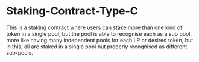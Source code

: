 # Staking-Contract-Type-C

This is a staking contract where users can stake more than one kind of token in a single pool, but the pool is able to recognise each as a sub pool, more like having many independent pools for each LP or desired token, but in this, all are staked in a single pool but properly recognised as different sub-pools.
